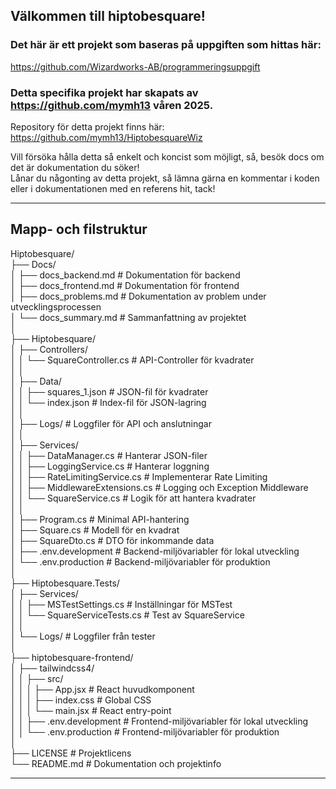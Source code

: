 ## Välkommen till hiptobesquare!

### Det här är ett projekt som baseras på uppgiften som hittas här:  
https://github.com/Wizardworks-AB/programmeringsuppgift  
  
### Detta specifika projekt har skapats av https://github.com/mymh13  våren 2025.
Repository för detta projekt finns här: https://github.com/mymh13/HiptobesquareWiz

Vill försöka hålla detta så enkelt och koncist som möjligt, så, besök docs om det är dokumentation du söker!  
Lånar du någonting av detta projekt, så lämna gärna en kommentar i koden eller i dokumentationen med en referens hit, tack!  

---

## Mapp- och filstruktur

Hiptobesquare/  
├── Docs/  
│   ├── docs_backend.md             # Dokumentation för backend  
│   ├── docs_frontend.md            # Dokumentation för frontend  
│   ├── docs_problems.md            # Dokumentation av problem under utvecklingsprocessen  
│   └── docs_summary.md             # Sammanfattning av projektet  
│  
├── Hiptobesquare/  
│   ├── Controllers/  
│   │   └── SquareController.cs     # API-Controller för kvadrater  
│   │  
│   ├── Data/  
│   │   ├── squares_1.json          # JSON-fil för kvadrater  
│   │   └── index.json              # Index-fil för JSON-lagring  
│   │    
│   ├── Logs/                       # Loggfiler för API och anslutningar  
│   │  
│   ├── Services/  
│   │   ├── DataManager.cs          # Hanterar JSON-filer  
│   │   ├── LoggingService.cs       # Hanterar loggning  
│   │   ├── RateLimitingService.cs  # Implementerar Rate Limiting  
│   │   ├── MiddlewareExtensions.cs # Logging och Exception Middleware  
│   │   └── SquareService.cs        # Logik för att hantera kvadrater  
│   │  
│   ├── Program.cs                  # Minimal API-hantering   
│   ├── Square.cs                   # Modell för en kvadrat  
│   ├── SquareDto.cs                # DTO för inkommande data  
│   ├── .env.development            # Backend-miljövariabler för lokal utveckling  
│   └── .env.production             # Backend-miljövariabler för produktion  
│  
├── Hiptobesquare.Tests/  
│   ├── Services/  
│   │   ├── MSTestSettings.cs       # Inställningar för MSTest  
│   │   └── SquareServiceTests.cs   # Test av SquareService  
│   │  
│   └── Logs/                       # Loggfiler från tester   
│   
├── hiptobesquare-frontend/  
│   ├── tailwindcss4/  
│   │   ├── src/  
│   │   │   ├── App.jsx             # React huvudkomponent  
│   │   │   ├── index.css           # Global CSS   
│   │   │   └── main.jsx            # React entry-point  
│   │   ├── .env.development        # Frontend-miljövariabler för lokal utveckling  
│   │   └── .env.production         # Frontend-miljövariabler för produktion  
│  
├── LICENSE                         # Projektlicens  
└── README.md                       # Dokumentation och projektinfo  

---